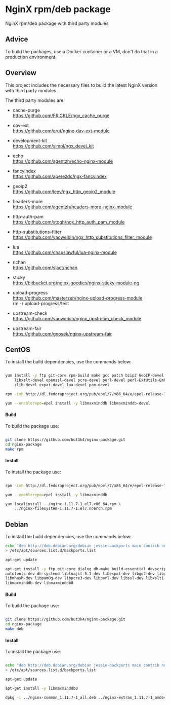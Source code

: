 # NginX rpm/deb package

NginX rpm/deb package with third party modules

## Advice

To build the packages, use a Docker container or a VM, don't do that in a production environment.

## Overview

This project includes the necessary files to build the latest NginX version with third party modules.

The third party modules are:

* cache-purge<br/>
  https://github.com/FRiCKLE/ngx_cache_purge

* dav-ext<br/>
  https://github.com/arut/nginx-dav-ext-module

* development-kit<br/>
  https://github.com/simpl/ngx_devel_kit

* echo<br/>
  https://github.com/agentzh/echo-nginx-module

* fancyindex<br/>
  https://github.com/aperezdc/ngx-fancyindex

* geoip2<br/>
  https://github.com/leev/ngx_http_geoip2_module

* headers-more<br/>
  https://github.com/agentzh/headers-more-nginx-module

* http-auth-pam<br/>
  https://github.com/stogh/ngx_http_auth_pam_module

* http-substitutions-filter<br/>
  https://github.com/yaoweibin/ngx_http_substitutions_filter_module

* lua<br/>
  https://github.com/chaoslawful/lua-nginx-module

* nchan<br/>
  https://github.com/slact/nchan

* sticky<br/>
  https://bitbucket.org/nginx-goodies/nginx-sticky-module-ng

* upload-progress<br/>
  https://github.com/masterzen/nginx-upload-progress-module<br/>
  rm -r upload-progress/test

* upstream-check<br/>
  https://github.com/yaoweibin/nginx_upstream_check_module

* upstream-fair<br/>
  https://github.com/gnosek/nginx-upstream-fair

## CentOS

To install the build dependencies, use the commands below:

```bash

yum install -y ftp git-core rpm-build make gcc patch bzip2 GeoIP-devel gd-devel \
    libxslt-devel openssl-devel pcre-devel perl-devel perl-ExtUtils-Embed \
    zlib-devel expat-devel lua-devel pam-devel

rpm -ivh http://dl.fedoraproject.org/pub/epel/7/x86_64/e/epel-release-7-8.noarch.rpm

yum --enablerepo=epel install -y libmaxminddb libmaxminddb-devel

```

#### Build

To build the package use:

```bash

git clone https://github.com/but3k4/nginx-package.git
cd nginx-package
make rpm

```

#### Install

To install the package use:

```bash

rpm -ivh http://dl.fedoraproject.org/pub/epel/7/x86_64/e/epel-release-7-8.noarch.rpm

yum --enablerepo=epel install -y libmaxminddb

yum localinstall ../nginx-1.11.7-1.el7.x86_64.rpm \
    ../nginx-filesystem-1.11.7-1.el7.noarch.rpm

```
## Debian

To install the build dependencies, use the commands below:

```bash
echo "deb http://deb.debian.org/debian jessie-backports main contrib non-free" \
> /etc/apt/sources.list.d/backports.list

apt-get update

apt-get install -y ftp git-core dialog dh-make build-essential devscripts wget \
autotools-dev dh-systemd libluajit-5.1-dev libexpat-dev libgd2-dev libgeoip-dev \
libmhash-dev libpam0g-dev libpcre3-dev libperl-dev libssl-dev libxslt1-dev \
libmaxminddb-dev libmaxminddb0

```

#### Build

To build the package use:

```bash

git clone https://github.com/but3k4/nginx-package.git
cd nginx-package
make deb

```

#### Install

To install the package use:

```bash

echo "deb http://deb.debian.org/debian jessie-backports main contrib non-free" \
> /etc/apt/sources.list.d/backports.list

apt-get update

apt-get install -y libmaxminddb0

dpkg -i ../nginx-common_1.11.7-1_all.deb ../nginx-extras_1.11.7-1_amd64.deb

```
